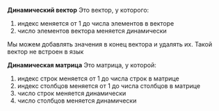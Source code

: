 **Динамический вектор**
Это вектор, у которого:
1. индекс меняется от 1 до числа элементов в векторе
2. число элементов вектора меняется динамически

Мы можем добавлять значения в конец вектора и удалять их. Такой вектор не встроен в язык

**Динамическая матрица**
Это матрица, у которой:
1. индекс строк меняется от 1 до числа строк в матрице
2. индекс столбцов меняется от 1 до числа столбцов в матрице
3. число строк меняется динамически
4. число столбцов меняется динамически